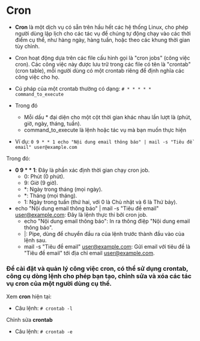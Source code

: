 # Cron
- **Cron** là một dịch vụ có sẵn trên hầu hết các hệ thống Linux, cho phép người dùng lập lịch cho các tác vụ để chúng tự động chạy vào các thời điểm cụ thể, như hàng ngày, hàng tuần, hoặc theo các khung thời gian tùy chỉnh.
- Cron hoạt động dựa trên các file cấu hình gọi là "cron jobs" (công việc cron). Các công việc này được lưu trữ trong các file có tên là "crontab" (cron table), mỗi người dùng có một crontab riêng để định nghĩa các công việc cho họ.
- Cú pháp của một crontab thường có dạng: `# * * * * * command_to_execute`
- Trong đó
	- Mỗi dấu * đại diện cho một cột thời gian khác nhau lần lượt là (phút, giờ, ngày, tháng, tuần).
	- command_to_execute là lệnh hoặc tác vụ mà bạn muốn thực hiện

- Ví dụ: `0 9 * * 1 echo "Nội dung email thông báo" | mail -s "Tiêu đề email" user@example.com`

Trong đó:
- **0 9 * * 1**: Đây là phần xác định thời gian chạy cron job.
	- 0: Phút (0 phút).
	- 9: Giờ (9 giờ).
	- *: Ngày trong tháng (mọi ngày).
	- *: Tháng (mọi tháng).
	- 1: Ngày trong tuần (thứ hai, với 0 là Chủ nhật và 6 là Thứ bảy).
- echo "Nội dung email thông báo" | mail -s "Tiêu đề email" user@example.com: Đây là lệnh thực thi bởi cron job.
	- echo "Nội dung email thông báo": In ra thông điệp "Nội dung email thông báo".
	- |: Pipe, dùng để chuyển đầu ra của lệnh trước thành đầu vào của lệnh sau.
	- mail -s "Tiêu đề email" user@example.com: Gửi email với tiêu đề là "Tiêu đề email" tới địa chỉ email user@example.com.

### Để cài đặt và quản lý công việc cron, có thể sử dụng crontab, công cụ dòng lệnh cho phép bạn tạo, chỉnh sửa và xóa các tác vụ cron của một người dùng cụ thể.

Xem **cron** hiện tại:
- Câu lệnh: `# crontab -l`

Chỉnh sửa **crontab**
- Câu lệnh: `# crontab -e`

